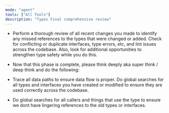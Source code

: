 ```yaml
---
mode: "agent"
tools: ["All Tools"]
description: "Types Final comprehensive review"
---
```


- Perform a thorough review of all recent changes you made to identify any missed references to the types that were changed or added. Check for conflicting or duplicate interfaces, type errors, etc, and lint issues across the codebase. Also, look for additional opportunities to strengthen type safety while you do this.

- Now that this phase is complete, please think deeply aka super think / deep think and do the following:

- Trace all data paths to ensure data flow is proper. Do global searches for all types and interfaces you have created or modified to ensure they are used correctly across the codebase.

- Do global searches for all callers and things that use the type to ensure we dont have lingering references to the old types or interfaces.